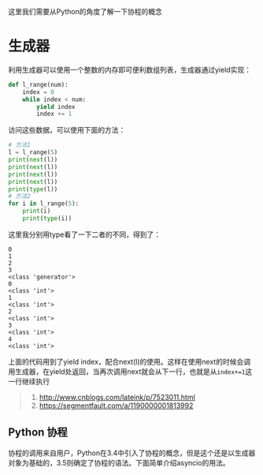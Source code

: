 这里我们需要从Python的角度了解一下协程的概念



# 生成器
利用生成器可以使用一个整数的内存即可便利数组列表，生成器通过yield实现：
``` python
def l_range(num):
    index = 0
    while index < num:
        yield index
        index += 1
```
访问这些数据，可以使用下面的方法：
``` python
# 方法1
l = l_range(5)
print(next(l))
print(next(l))
print(next(l))
print(next(l))
print(type(l))
# 方法2
for i in l_range(5):
    print(i)
    print(type(i))
```
这里我分别用type看了一下二者的不同，得到了：
``` shell
0
1
2
3
<class 'generator'>
0
<class 'int'>
1
<class 'int'>
2
<class 'int'>
3
<class 'int'>
4
<class 'int'>
```
上面的代码用到了yield index，配合next(l)的使用。这样在使用next的时候会调用生成器，在yield处返回，当再次调用next就会从下一行，也就是从`index+=1`这一行继续执行

> 1. http://www.cnblogs.com/lateink/p/7523011.html  
> 2. https://segmentfault.com/a/1190000001813992

## Python 协程
协程的调用来自用户，Python在3.4中引入了协程的概念，但是这个还是以生成器对象为基础的，3.5则确定了协程的语法。下面简单介绍asyncio的用法。
